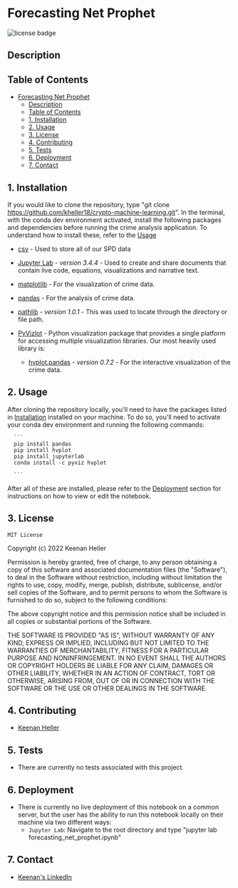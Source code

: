 # Forecasting Net Prophet

![license badge](https://shields.io/badge/license-mit-blue)


## Description



## Table of Contents

- [Forecasting Net Prophet](#forecasting-net-prophet)
  - [Description](#description)
  - [Table of Contents](#table-of-contents)
  - [1. Installation](#1-installation)
  - [2. Usage](#2-usage)
  - [3. License](#3-license)
  - [4. Contributing](#4-contributing)
  - [5. Tests](#5-tests)
  - [6. Deployment](#6-deployment)
  - [7. Contact](#7-contact)


## 1. Installation

  If you would like to clone the repository, type "git clone https://github.com/kheller18/crypto-machine-learning.git".
  In the terminal, with the conda dev environment activated, install the following packages and dependencies before running the crime analysis application. To understand how to install these, refer to the [Usage](#2-usage)

  * [csv](https://docs.python.org/3/library/csv.html) - Used to store all of our SPD data

  * [Jupyter Lab](https://jupyterlab.readthedocs.io/en/stable/) - *version 3.4.4* - Used to create and share documents that contain live code, equations, visualizations and narrative text.

  * [matplotlib](https://matplotlib.org/) - For the visualization of crime data.

  * [pandas](https://pandas.pydata.org/docs/) - For the analysis of crime data.

  * [pathlib](https://docs.python.org/3/library/pathlib.html) - *version 1.0.1* - This was used to locate through the directory or file path.

  * [PyVizlot](https://pyviz.org/) -  Python visualization package that provides a single platform for accessing multiple visualization libraries. Our most heavily used library is:

    * [hvplot.pandas](https://hvplot.holoviz.org/user_guide/Introduction.html) - *version 0.7.2* - For the interactive visualization of the crime data.


## 2. Usage

  After cloning the repository locally, you'll need to have the packages listed in [Installation](#1-installation) installed on your machine. To do so, you'll need to activate your conda dev environment and running the following commands:

      ```
      pip install pandas
      pip install hvplot
      pip install jupyterlab
      conda install -c pyviz hvplot

      ```

  After all of these are installed, please refer to the [Deployment](#6-deployment) section for instructions on how to view or edit the notebook.


## 3. License

	MIT License

  Copyright (c) 2022 Keenan Heller

  Permission is hereby granted, free of charge, to any person obtaining a copy
  of this software and associated documentation files (the "Software"), to deal
  in the Software without restriction, including without limitation the rights
  to use, copy, modify, merge, publish, distribute, sublicense, and/or sell
  copies of the Software, and to permit persons to whom the Software is
  furnished to do so, subject to the following conditions:

  The above copyright notice and this permission notice shall be included in all
  copies or substantial portions of the Software.

  THE SOFTWARE IS PROVIDED "AS IS", WITHOUT WARRANTY OF ANY KIND, EXPRESS OR
  IMPLIED, INCLUDING BUT NOT LIMITED TO THE WARRANTIES OF MERCHANTABILITY,
  FITNESS FOR A PARTICULAR PURPOSE AND NONINFRINGEMENT. IN NO EVENT SHALL THE
  AUTHORS OR COPYRIGHT HOLDERS BE LIABLE FOR ANY CLAIM, DAMAGES OR OTHER
  LIABILITY, WHETHER IN AN ACTION OF CONTRACT, TORT OR OTHERWISE, ARISING FROM,
  OUT OF OR IN CONNECTION WITH THE SOFTWARE OR THE USE OR OTHER DEALINGS IN THE
  SOFTWARE.



## 4. Contributing

  + [Keenan Heller](https://github.com/kheller18)


## 5. Tests

  + There are currently no tests associated with this project.


## 6. Deployment
  + There is currently no live deployment of this notebook on a common server, but the user has the ability to run this notebook locally on their machine via two different ways:
    + `Jupyter Lab`: Navigate to the root directory and type "jupyter lab forecasting_net_prophet.ipynb"


## 7. Contact

  + [Keenan's LinkedIn](https://www.linkedin.com/in/keenanheller/)
